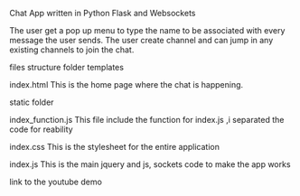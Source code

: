 Chat App written in Python Flask and Websockets

The user get a pop up menu to type the name to be associated with every message the user sends.
The user create channel and can jump in any existing channels to join the chat.

files structure
folder templates

index.html 
This is the home page where the chat is happening.


static folder


index_function.js
This file include the function for index.js ,i separated the code for reability


index.css
This is the stylesheet for the entire application

index.js
This is the main jquery and js, sockets code to make the app works

link to the youtube demo
